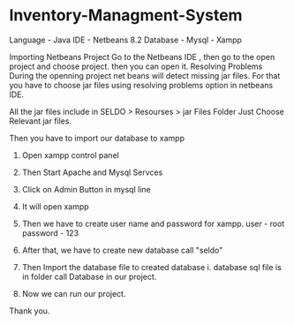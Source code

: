# Inventory-Managment-System

Language - Java
IDE - Netbeans 8.2
Database - Mysql - Xampp

Importing Netbeans Project
  Go to the Netbeans IDE , then go to the open project and choose project. then you can open it.
Resolving Problems
  During the openning project net beans will detect missing jar files. For that you have to choose 
  jar files using resolving problems option in netbeans IDE.
  
  All the jar files include in SELDO > Resourses > jar Files Folder
  Just Choose Relevant jar files.
  
Then you have to import our database to xampp
  01. Open xampp control panel
  02. Then Start Apache and Mysql Servces
  03. Click on Admin Button in mysql line
  04. It will open xampp
  05. Then we have to create user name and password for xampp.
          user - root
          password - 123
          
  06. After that, we have to create new database call "seldo"
  07. Then Import the database file to created database
            i. database sql file is in folder call Database in our project.
            
  08. Now we can run our project.
  
  Thank you.
  
